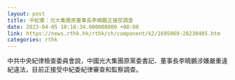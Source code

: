```yaml
---
layout: post
title: 中紀委：光大集團原董事長李曉鵬正接受調查
date: 2023-04-05 10:18:34.000000000 +08:00
link: https://news.rthk.hk/rthk/ch/component/k2/1695069-20230405.htm
categories: rthk
---
```


中共中央紀律檢查委員會說，中國光大集團原黨委書記、董事長李曉鵬涉嫌嚴重違紀違法，目前正接受中紀委紀律審查和監察調查。
